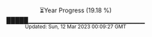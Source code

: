 <p align="center">
⏳Year Progress (19.18 %) <br>
█████▁▁▁▁▁▁▁▁▁▁▁▁▁▁▁▁▁▁▁▁▁▁▁▁▁ <br>
<sub>Updated: Sun, 12 Mar 2023 00:09:27 GMT</sub>
</p>

